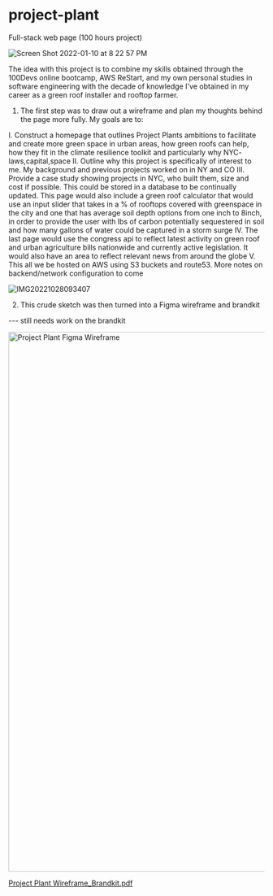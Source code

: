 # project-plant

Full-stack web page (100 hours project)


![Screen Shot 2022-01-10 at 8 22 57 PM](https://user-images.githubusercontent.com/93407223/198620684-df8741c8-349e-4eef-89b9-eb12908980c7.jpg)

The idea with this project is to combine my skills obtained through the 100Devs online bootcamp, AWS ReStart, and my own personal studies in software engineering with the decade of knowledge I've obtained in my career as a green roof installer and rooftop farmer.

1. The first step was to draw out a wireframe and plan my thoughts behind the page more fully. My goals are to:

I. Construct a homepage that outlines Project Plants ambitions to facilitate and create more green space in urban areas, how green roofs can help, how they fit in the climate resilience toolkit and particularly why NYC- laws,capital,space
II. Outline why this project is specifically of interest to me. My background and previous projects worked on in NY and CO
III. Provide a case study showing projects in NYC, who built them, size and cost if possible. This could be stored in a database to be continually updated. This page would also include a green roof calculator that would use an input slider that takes in a % of rooftops covered with greenspace in the city and one that has average soil depth options from one inch to 8inch, in order to provide the user with lbs of carbon potentially sequestered in soil and how many gallons of water could be captured in a storm surge
IV. The last page would use the congress api to reflect latest activity on green roof and urban agriculture bills nationwide and currently active legislation. It would also have an area to reflect relevant news from around the globe
V. This all we be hosted on AWS using S3 buckets and route53. More notes on backend/network configuration to come

![IMG20221028093407](https://user-images.githubusercontent.com/93407223/198616082-d093a2b8-87fd-452e-b8bb-f632627307bf.jpg)

2. This crude sketch was then turned into a Figma wireframe and brandkit

--- still needs work on the brandkit 

<img width="1062" alt="Project Plant Figma Wireframe" src="https://user-images.githubusercontent.com/93407223/198619725-552b4cbb-bd08-4185-924e-c7a31c56659a.png">


[Project Plant Wireframe_Brandkit.pdf](https://github.com/ShdwSpde/project-plant/files/9888671/Project.Plant.Wireframe_Brandkit.pdf)
